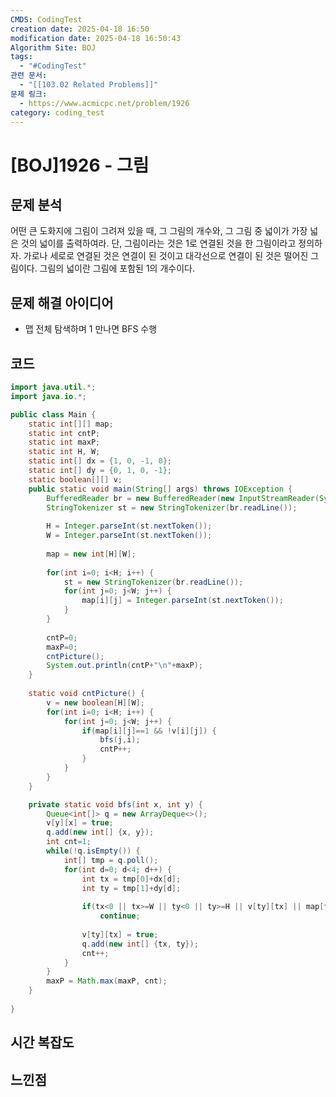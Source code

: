 ```yaml
---
CMDS: CodingTest
creation date: 2025-04-18 16:50
modification date: 2025-04-18 16:50:43
Algorithm Site: BOJ
tags:
  - "#CodingTest"
관련 문서:
  - "[[103.02 Related Problems]]"
문제 링크:
  - https://www.acmicpc.net/problem/1926
category: coding_test
---
```


# \[BOJ]1926 - 그림

## 문제 분석

어떤 큰 도화지에 그림이 그려져 있을 때, 그 그림의 개수와, 그 그림 중 넓이가 가장 넓은 것의 넓이를 출력하여라. 단, 그림이라는 것은 1로 연결된 것을 한 그림이라고 정의하자. 가로나 세로로 연결된 것은 연결이 된 것이고 대각선으로 연결이 된 것은 떨어진 그림이다. 그림의 넓이란 그림에 포함된 1의 개수이다.

## 문제 해결 아이디어
- 맵 전체 탐색하며 1 만나면 BFS 수행

## 코드
```java
import java.util.*;
import java.io.*;

public class Main {
	static int[][] map;
	static int cntP;
	static int maxP;
	static int H, W;
	static int[] dx = {1, 0, -1, 0};
	static int[] dy = {0, 1, 0, -1};
	static boolean[][] v;
	public static void main(String[] args) throws IOException {
		BufferedReader br = new BufferedReader(new InputStreamReader(System.in));
		StringTokenizer st = new StringTokenizer(br.readLine());
		
		H = Integer.parseInt(st.nextToken());
		W = Integer.parseInt(st.nextToken());
		
		map = new int[H][W];
		
		for(int i=0; i<H; i++) {
			st = new StringTokenizer(br.readLine());
			for(int j=0; j<W; j++) {
				map[i][j] = Integer.parseInt(st.nextToken());
			}
		}
		
		cntP=0;
		maxP=0;
		cntPicture();
		System.out.println(cntP+"\n"+maxP);
	}
	
	static void cntPicture() {
		v = new boolean[H][W];
		for(int i=0; i<H; i++) {
			for(int j=0; j<W; j++) {
				if(map[i][j]==1 && !v[i][j]) {
					bfs(j,i);
					cntP++;
				}
			}
		}
	}

	private static void bfs(int x, int y) {
		Queue<int[]> q = new ArrayDeque<>();
		v[y][x] = true;
		q.add(new int[] {x, y});
		int cnt=1;
		while(!q.isEmpty()) {
			int[] tmp = q.poll();
			for(int d=0; d<4; d++) {
				int tx = tmp[0]+dx[d];
				int ty = tmp[1]+dy[d];
				
				if(tx<0 || tx>=W || ty<0 || ty>=H || v[ty][tx] || map[ty][tx] == 0)
					continue;
				
				v[ty][tx] = true;
				q.add(new int[] {tx, ty});
				cnt++;
			}
		}
		maxP = Math.max(maxP, cnt);
	}
	
}

```

## 시간 복잡도


## 느낀점